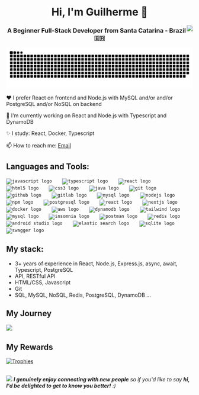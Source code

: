 
<h1 align="center">Hi, I'm Guilherme 👋 </h1>
<img align="right" src="https://visitor-badge.laobi.icu/badge?page_id=gui-sc.gui-sc&left_color=royalblue&right_color=black"  />
<h3 align="center">A Beginner Full-Stack Developer from Santa Catarina - Brazil 🇧🇷 </h3>

![Snake animation](https://raw.githubusercontent.com/gui-sc/gui-sc/output/github-contribution-grid-snake-dark.svg)

❤️ I prefer React on frontend and Node.js with MySQL and/or and/or PostgreSQL and/or NoSQL on backend

🤔 I'm currently working on React and Node.js with Typescript and DynamoDB

✨ I study: React, Docker, Typescript

📫 How to reach me: [Email](gui.silveiracoelho@gmail.com)

## Languages and Tools:
<div align="left">
 <code><img src="https://cdn.jsdelivr.net/gh/devicons/devicon/icons/javascript/javascript-original.svg" height="30" alt="javascript logo"  /></code>
  <img width="20" />
  <code><img src="https://cdn.jsdelivr.net/gh/devicons/devicon/icons/typescript/typescript-original.svg" height="30" alt="typescript logo"  /></code>
  <img width="20" />
  <code><img src="https://cdn.jsdelivr.net/gh/devicons/devicon/icons/docker/docker-original.svg" height="30" alt="react logo"  /></code>
  <img width="20" />
  <code><img src="https://cdn.jsdelivr.net/gh/devicons/devicon/icons/html5/html5-original.svg" height="30" alt="html5 logo"  /></code>
  <img width="20" />
  <code><img src="https://cdn.jsdelivr.net/gh/devicons/devicon/icons/css3/css3-original.svg" height="30" alt="css3 logo"  /></code>
  <img width="20" />
  <code><img src="https://cdn.jsdelivr.net/gh/devicons/devicon/icons/java/java-original.svg" height="30" alt="java logo"  /></code>
  <img width="20" />
  <code><img src="https://cdn.jsdelivr.net/gh/devicons/devicon/icons/git/git-original.svg" height="30" alt="git logo"  /></code>
  <img width="20" />
  <code><img src="https://skillicons.dev/icons?i=github" height="30" alt="github logo"  /></code>
  <img width="20" />
  <code><img src="https://cdn.jsdelivr.net/gh/devicons/devicon/icons/gitlab/gitlab-original.svg" height="30" alt="gitlab logo"  /></code>
  <img width="20" />
  <code><img src="https://skillicons.dev/icons?i=mysql" height="30" alt="mysql logo"  /></code>
  <img width="20" />
  <code><img src="https://cdn.jsdelivr.net/gh/devicons/devicon/icons/nodejs/nodejs-original.svg" height="30" alt="nodejs logo"  /></code>
  <img width="20" />
  <code><img src="https://cdn.jsdelivr.net/gh/devicons/devicon/icons/npm/npm-original-wordmark.svg" height="30" alt="npm logo"  /></code>
  <img width="20" />
  <code><img src="https://cdn.jsdelivr.net/gh/devicons/devicon/icons/postgresql/postgresql-original.svg" height="30" alt="postgresql logo"  /></code>
  <img width="20" />
  <code><img src="https://cdn.jsdelivr.net/gh/devicons/devicon/icons/react/react-original.svg" height="30" alt="react logo"  /></code>
  <img width="20" />
  <code><img src="https://cdn.jsdelivr.net/gh/devicons/devicon/icons/nextjs/nextjs-original.svg" height="30" alt="nextjs logo"  /></code>
  <img width="20" />
  <code><img src="https://cdn.jsdelivr.net/gh/devicons/devicon/icons/docker/docker-original.svg" height="30" alt="docker logo"  /></code>
  <img width="20" />
  <code><img src="https://cdn.jsdelivr.net/gh/devicons/devicon/icons/amazonwebservices/amazonwebservices-original-wordmark.svg" height="30" alt="aws logo"  /></code>
  <img width="20" />
  <code><img src="https://cdn.jsdelivr.net/gh/devicons/devicon/icons/dynamodb/dynamodb-original.svg" height="30" alt="dynamodb logo"  /></code>
  <img width="20" />
  <code><img src="https://cdn.jsdelivr.net/gh/devicons/devicon/icons/tailwindcss/tailwindcss-original.svg" height="30" alt="tailwind logo"  /></code>
  <img width="20" />
  <code><img src="https://cdn.jsdelivr.net/gh/devicons/devicon/icons/mysql/mysql-original.svg" height="30" alt="mysql logo" /></code>
  <img width="20" />
  <code><img src="https://cdn.jsdelivr.net/gh/devicons/devicon/icons/insomnia/insomnia-original.svg" height="30" alt="insomnia logo" /></code>
  <img width="20" />
  <code><img src="https://cdn.jsdelivr.net/gh/devicons/devicon/icons/postman/postman-original.svg" height="30" alt="postman logo"  /></code>
  <img width="20" />
  <code><img src="https://cdn.jsdelivr.net/gh/devicons/devicon/icons/redis/redis-original.svg" height="30" alt="redis logo"  /></code>
  <img width="20" />
  <code><img src="https://cdn.jsdelivr.net/gh/devicons/devicon/icons/androidstudio/androidstudio-original.svg" height="30" alt="android studio logo"  /></code>
  <img width="20" />
  <code><img src="https://cdn.jsdelivr.net/gh/devicons/devicon/icons/elasticsearch/elasticsearch-original.svg" height="30" alt="elastic search logo"  /></code>
  <img width="20" />
  <code><img src="https://cdn.jsdelivr.net/gh/devicons/devicon/icons/sqlite/sqlite-original.svg" height="30" alt="sqlite logo"  /></code>
  <img width="20" />
  <code><img src="https://cdn.jsdelivr.net/gh/devicons/devicon/icons/swagger/swagger-original.svg" height="30" alt="swagger logo"  /></code>
</div>

## My stack:
- 3+ years of experience in React, Node.js, Express.js, async, await, Typescript, PostgreSQL
- API, RESTful API
- HTML/CSS, Javascript
- Git
- SQL, MySQL, NoSQL, Redis, PostgreSQL, DynamoDB ...

## My Journey
<div>
  <img width="400px" src="https://github-readme-stats.anuraghazra1.vercel.app/api/top-langs/?username=gui-sc&layout=compact&theme=dracula" />
</div>

## My Rewards
[![Trophies](https://github-profile-trophy.vercel.app/?username=gui-sc&theme=dracula&title=Experience,Commits,Repositories&margin-w=15&no-frame=true&no-bg=true)](https://github.com/ryo-ma/github-profile-trophy)

##
<img src="https://media.giphy.com/media/LnQjpWaON8nhr21vNW/giphy.gif" width="60"> <em><b>I genuinely enjoy connecting with new people</b> so if you'd like to say <b>hi, I'd be delighted to get to know you better!</b> :)</em>
